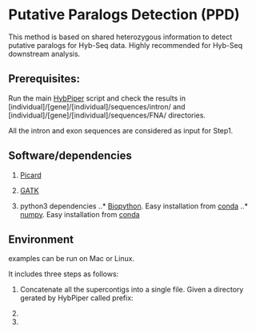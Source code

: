 # Putative Paralogs Detection (PPD)

This method is based on shared heterozygous information to detect putative paralogs for Hyb-Seq data. Highly recommended for Hyb-Seq downstream analysis.

## Prerequisites:
Run the main [HybPiper](https://github.com/mossmatters/HybPiper) script and check the results in [individual]/[gene]/[individual]/sequences/intron/ and [individual]/[gene]/[individual]/sequences/FNA/ directories.

All the intron and exon sequences are considered as input for Step1.

## Software/dependencies

1. [Picard](http://broadinstitute.github.io/picard/)

2. [GATK](https://software.broadinstitute.org/gatk/download/)

3. python3 dependencies
..* [Biopython](https://biopython.org/wiki/Packages). Easy installation from [conda](https://biopython.org/wiki/Packages) 
..* [numpy](https://numpy.org/doc/stable/user/whatisnumpy.html). Easy installation from [conda](https://anaconda.org/anaconda/numpy)

## Environment
examples can be run on Mac or Linux.

It includes three steps as follows:



1. Concatenate all the supercontigs into a single file. Given a directory gerated by HybPiper called prefix:

2.

3.

